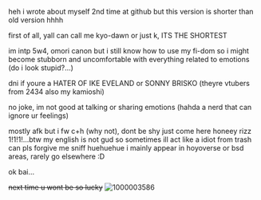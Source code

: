   heh i wrote about myself 2nd time at github but this version is shorter than old version hhhh

first of all, yall can call me kyo-dawn or just k, ITS THE SHORTEST

im intp 5w4, omori canon but i still know how to use my fi-dom so i might become stubborn and uncomfortable with everything related to emotions (do i look stupid?...)
 
   dni if youre a HATER OF IKE EVELAND or SONNY BRISKO (theyre vtubers from 2434 also my kamioshi)
  
no joke, im not good at talking or sharing emotions (hahda a nerd that can ignore ur feelings)

  mostly afk but i fw c+h (why not), dont be shy just come here honeey rizz 1!1!1!...btw my english is not gud so sometimes ill act like a idiot from trash can pls forgive me sniff huehuehue
i mainly appear in hoyoverse or bsd areas, rarely go elsewhere :D    


ok bai... 




~~next time u wont be so lucky~~
![1000003586](https://github.com/danfxng/k./assets/165263026/a5b0c6ea-2b65-487a-80cc-e52fc595b3c2)
